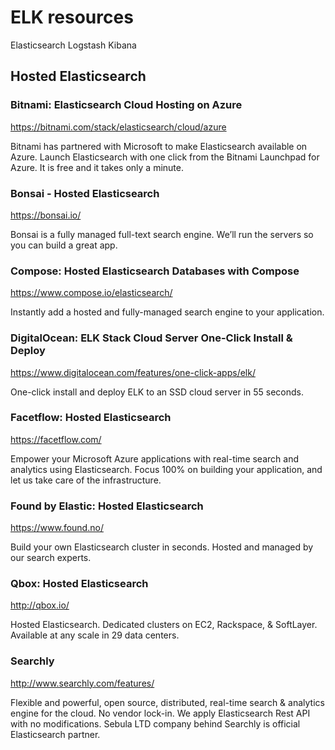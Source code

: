 # ELK resources

Elasticsearch Logstash Kibana 

## Hosted Elasticsearch

### Bitnami: Elasticsearch Cloud Hosting on Azure 

<https://bitnami.com/stack/elasticsearch/cloud/azure>

Bitnami has partnered with Microsoft to make Elasticsearch available on Azure. Launch Elasticsearch with one click from the Bitnami Launchpad for Azure. It is free and it takes only a minute.

### Bonsai - Hosted Elasticsearch

<https://bonsai.io/>

Bonsai is a fully managed full-text search engine. We’ll run the servers so you can build a great app.

### Compose: Hosted Elasticsearch Databases with Compose

<https://www.compose.io/elasticsearch/>

Instantly add a hosted and fully-managed search engine to your application.

### DigitalOcean: ELK Stack Cloud Server One-Click Install & Deploy

<https://www.digitalocean.com/features/one-click-apps/elk/>

One-click install and deploy ELK to an SSD cloud server in 55 seconds.

### Facetflow: Hosted Elasticsearch 

<https://facetflow.com/>

Empower your Microsoft Azure applications with real-time search and analytics using Elasticsearch. Focus 100% on building your application, and let us take care of the infrastructure.

### Found by Elastic: Hosted Elasticsearch

<https://www.found.no/>

Build your own Elasticsearch cluster in seconds.  Hosted and managed by our search experts.

### Qbox: Hosted Elasticsearch

<http://qbox.io/>

Hosted Elasticsearch. Dedicated clusters on EC2, Rackspace, & SoftLayer. Available at any scale in 29 data centers.

### Searchly

<http://www.searchly.com/features/>

Flexible and powerful, open source, distributed, real-time search & analytics engine for the cloud. No vendor lock-in. We apply Elasticsearch Rest API with no modifications. Sebula LTD company behind Searchly is official Elasticsearch partner.